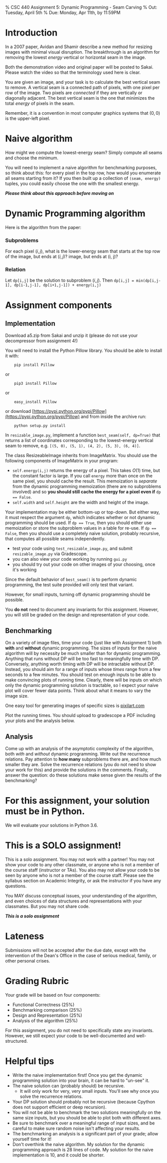 % CSC 440 Assignment 5: Dynamic Programming - Seam Carving
% Out: Tuesday, April 5th
% Due: Monday, Apr 11th, by 11:59PM

# Introduction

In a 2007 paper, Avidan and Shamir describe a new method for resizing images with minimal visual disruption.
The breakthrough is an algorithm for removing the lowest *energy* vertical or horizontal seam in the image.

Both the demonstration video and original paper will be posted to Sakai. Please watch the video so that the terminology used here is clear.

You are given an image, and your task is to calculate the best vertical seam to remove. 
A vertical seam is a connected path of pixels, with one pixel per row of the image. 
Two pixels are *connected* if they are vertically or diagonally adjacent. 
The best vertical seam is the one that minimizes the total *energy* of pixels in the seam.

Remember, it is a convention in most computer graphics systems that $(0,0)$ is the upper-left pixel.

# Naive algorithm

How might we compute the lowest-energy seam? Simply compute all seams and choose the minimum.

You will need to implement a naive algorithm for benchmarking purposes, so think about this: for every pixel in the top row, how would you enumerate all seams starting from it? If you then built up a collection of `(seam, energy)` tuples, you could easily choose the one with the smallest energy.

***Please think about this approach before moving on***

# Dynamic Programming algorithm

Here is the algorithm from the paper:

### Subproblems

For each pixel $(i,j)$, what is the lower-energy seam that starts at the top row of the image, but ends at $(i,j)$?
image, but ends at (i, j)?

### Relation

Let `dp[i,j]` be the solution to subproblem $(i,j)$. 
Then `dp[i,j] = min(dp[i,j-1], dp[i-1,j-1], dp[i+1,j-1]) + energy(i,j)`

# Assignment components

## Implementation

Download a5.zip from Sakai and unzip it (please do not use your decompressor from assignment 4!)

You will need to install the Python Pillow library. You should be able to install it with:

		pip install Pillow

or

		pip3 install Pillow

or

		easy_install Pillow

or download [https://pypi.python.org/pypi/Pillow](https://pypi.python.org/pypi/Pillow) and from inside the archive run:

		python setup.py install

In `resizable_image.py`, implement a function `best_seam(self, dp=True)` that returns a list of coordinates corresponding to the lowest-energy vertical seam to remove, e.g. `[(5, 0), (5, 1), (4, 2), (5, 3), (6, 4)]`.

The class ResizeableImage inherits from ImageMatrix. You should use the following components of ImageMatrix in your program:

- `self.energy(i,j)` returns the energy of a pixel. This takes $O(1)$ time, but the constant factor is large. If you call `energy` more than once on the same pixel, you should cache the result. This memoization is *separate* from the dynamic programming memoization (there are no subproblems involved) and so **you should still cache the energy for a pixel even if** `dp == False`.
- `self.width` and `self.height` are the width and height of the image.

Your implementation may be either bottom-up or top-down. But either way, it must respect the argument `dp`, which indicates whether or not dynamic programming should be used. If `dp == True`, then you should either use memoization or store the subproblem values in a table for re-use. If `dp == False`, then you should use a completely naive solution, probably recursive, that computes all possible seams independently.

- test your code using `test_resizable_image.py`, and submit `resizable_image.py` via Gradescope.
- you can also view your code working by running `gui.py`
- you should try out your code on other images of your choosing, once it's working

Since the default behavior of `best_seam()` is to perform dynamic programming, the test suite provided will only test that variant.

However, for small inputs, turning off dynamic programming should be possible.

You **do not** need to document any invariants for this assignment. However, you will still be graded on the design and representation of your code.

## Benchmarking

On a variety of image files, time your code (just like with Assignment 1) both **with** and **without** dynamic programming. The sizes of inputs for the naive algorithm will by necessity be much smaller than for dynamic programming. Anything that runs without DP will be too fast to meaningfully time with DP. Conversely, anything worth timing with DP will be intractable without DP. Instead, you should aim for a range of inputs whose *times* range from a few seconds to a few minutes. You should test on enough inputs to be able to make convincing plots of running time. Clearly, there will be inputs on which only the dynamic programming solution is tractable, so I expect your naive plot will cover fewer data points. Think about what it means to vary the image size.

One easy tool for generating images of specific sizes is [pixilart.com](https://www.pixilart.com/draw)

Plot the running times. You should upload to gradescope a PDF including your plots and the analysis below.

## Analysis

Come up with an analysis of the asymptotic complexity of the algorithm, both *with* and *without* dynamic programming. Write out the recurrence relations. Pay attention to **how many** subproblems there are, and how much smaller they are. Solve the recurrence relations (you do not need to show your work for this) and provide the solutions in the comments. Finally, answer the question: do these solutions make sense given the results of the benchmarking?

# For this assignment, your solution must be in Python.

We will evaluate your solutions in Python 3.6.

# This is a SOLO assignment!

This is a solo assignment. You may not work with a partner!
You may not show your code to any other classmate, or anyone who is not a member of the course staff (instructor or TAs). You also may not allow your code to be seen by anyone who is not a member of the course staff. Please see the syllabus section on Academic Integrity, or ask the instructor if you have any questions.

You MAY discuss conceptual issues, your understanding of the algorithm, and even choices of data structures and representations with your classmates. But you may not share code.

***This is a solo assignment***

# Lateness

Submissions will not be accepted after the due date, except with the intervention of the Dean's Office
in the case of serious medical, family, or other personal crises.

# Grading Rubric

Your grade will be based on four components:

 - Functional Correctness (25\%)
 - Benchmarking comparison (25\%)
 - Design and Representation (25\%)
 - Analysis of the algorithm (25\%)

 For this assignment, you do not need to specifically state any invariants. However, we still expect your code to be well-documented and well-structured.

# Helpful tips

 - Write the naive implementation first! Once you get the dynamic programming solution into your brain, it can be hard to "un-see" it.
 - The naive solution can (probably should) be recursive.
 	- It will only work for very, very small inputs. You'll see why once you solve the recurrence relations.
 - Your DP solution should probably not be recursive (because Cpython does not support efficient or deep recursion).
 - You will not be able to benchmark the two solutions meaningfully on the same size inputs, but you should be able to plot both with different axes.
 - Be sure to benchmark over a meaningful range of input sizes, and be careful to make sure random noise isn't affecting your results.
 - The benchmarking an analysis is a significant part of your grade; allow yourself time for it!
 - Don't overthink the naive algorithm. My solution for the dynamic programming approach is 28 lines of code. My solution for the naive implementation is 10, and it could be shorter.